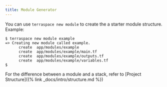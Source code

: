 ```yaml
---
title: Module Generator
---
```


You can use `terraspace new module` to create the a starter module structure. Example:

    $ terraspace new module example
    => Creating new module called example.
          create  app/modules/example
          create  app/modules/example/main.tf
          create  app/modules/example/outputs.tf
          create  app/modules/example/variables.tf
    $

For the difference between a module and a stack, refer to [Project Structure]({% link _docs/intro/structure.md %})
